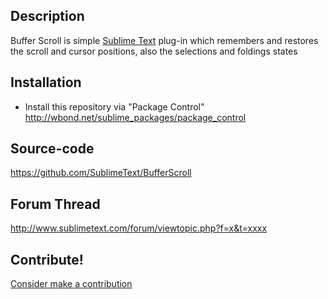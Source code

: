 Description
------------------

Buffer Scroll is simple [Sublime Text](http://www.sublimetext.com/ ) plug-in which remembers and restores the scroll and cursor positions, also the selections and foldings states


Installation
------------------

 * Install this repository via "Package Control" http://wbond.net/sublime_packages/package_control

Source-code
------------------

https://github.com/SublimeText/BufferScroll

Forum Thread
------------------

http://www.sublimetext.com/forum/viewtopic.php?f=x&t=xxxx

Contribute!
------------------

[Consider make a contribution](https://www.paypal.com/cgi-bin/webscr?cmd=_donations&business=extensiondevelopment%40gmail%2ecom&lc=UY&item_name=Tito&item_number=sublime%2dtext%2dside%2dbar%2dplugin&currency_code=USD&bn=PP%2dDonationsBF%3abtn_donateCC_LG%2egif%3aNonHosted )